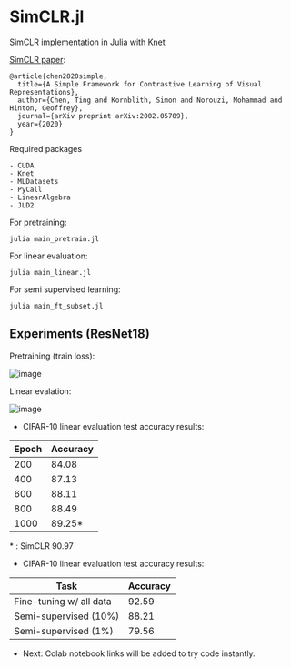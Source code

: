 # SimCLR.jl
SimCLR implementation in Julia with [Knet](https://denizyuret.github.io/Knet.jl/latest/)

[SimCLR paper](https://arxiv.org/abs/2002.05709):
```
@article{chen2020simple,
  title={A Simple Framework for Contrastive Learning of Visual Representations},
  author={Chen, Ting and Kornblith, Simon and Norouzi, Mohammad and Hinton, Geoffrey},
  journal={arXiv preprint arXiv:2002.05709},
  year={2020}
}
``` 

Required packages
```
- CUDA
- Knet
- MLDatasets
- PyCall
- LinearAlgebra
- JLD2
```

For pretraining: 
```
julia main_pretrain.jl
```

For linear evaluation: 
```
julia main_linear.jl
```

For semi supervised learning: 
```
julia main_ft_subset.jl
```

## Experiments (ResNet18)

Pretraining (train loss):

![image](https://user-images.githubusercontent.com/23416876/150586364-0a331233-c238-44b0-a2be-0c3bcb7d11af.png)

Linear evalation:

![image](https://user-images.githubusercontent.com/23416876/150587685-db98a04a-bf29-45c3-aa1d-6512de214aee.png)



- CIFAR-10 linear evaluation test accuracy results:

| Epoch      | Accuracy |
| ----------- | ----------- |
| 200     | 84.08       |
| 400   | 87.13       |
| 600       | 88.11       |
|800   | 88.49      |
|1000  | 89.25*| 

\* : SimCLR 90.97

- CIFAR-10 linear evaluation test accuracy results:


| Task   | Accuracy |
| ----------- | ----------- |
| Fine-tuning w/ all data    | 92.59       |
| Semi-supervised (10\%)  | 88.21      |
| Semi-supervised (1\%)      | 79.56     |

- Next: 
Colab notebook links will be added to try code instantly. 




